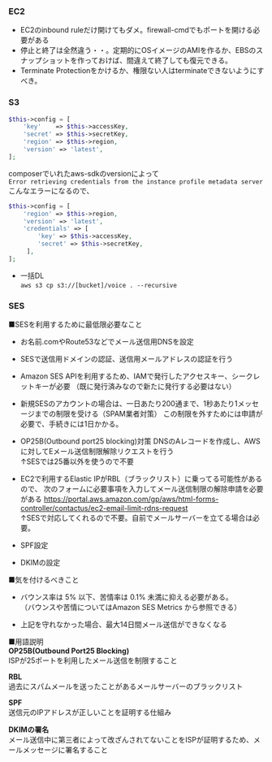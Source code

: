 ### EC2
- EC2のinbound ruleだけ開けてもダメ。firewall-cmdでもポートを開ける必要がある
- 停止と終了は全然違う・・。定期的にOSイメージのAMIを作るか、EBSのスナップショットを作っておけば、間違えて終了しても復元できる。
- Terminate Protectionをかけるか、権限ない人はterminateできないようにすべき。

### S3
```php
$this->config = [
    'key'    => $this->accessKey,
    'secret' => $this->secretKey,
    'region' => $this->region,
    'version' => 'latest',
];
```

composerでいれたaws-sdkのversionによって  
```Error retrieving credentials from the instance profile metadata server```
こんなエラーになるので、
```php
$this->config = [
    'region' => $this->region,
    'version' => 'latest',
    'credentials' => [
        'key' => $this->accessKey,
        'secret' => $this->secretKey,
     ],
];
```
- 一括DL   
```aws s3 cp s3://[bucket]/voice . --recursive```

### SES
■SESを利用するために最低限必要なこと  
- お名前.comやRoute53などでメール送信用DNSを設定

- SESで送信用ドメインの認証、送信用メールアドレスの認証を行う

- Amazon SES APIを利用するため、IAMで発行したアクセスキー、シークレットキーが必要
（既に発行済みなので新たに発行する必要はない）

- 新規SESのアカウントの場合は、一日あたり200通まで、1秒あたり1メッセージまでの制限を受ける（SPAM業者対策）
この制限を外すためには申請が必要で、手続きには1日かかる。

- OP25B(Outbound port25 blocking)対策
DNSのAレコードを作成し、AWSに対してEメール送信制限解除リクエストを行う  
↑SESでは25番以外を使うので不要

- EC2で利用するElastic IPがRBL（ブラックリスト）に乗ってる可能性があるので、
次のフォームに必要事項を入力してメール送信制限の解除申請を必要がある
https://portal.aws.amazon.com/gp/aws/html-forms-controller/contactus/ec2-email-limit-rdns-request  
↑SESで対応してくれるので不要。自前でメールサーバーを立てる場合は必要。

- SPF設定

- DKIMの設定

■気を付けるべきこと
- バウンス率は 5% 以下、苦情率は 0.1% 未満に抑える必要がある。  
（バウンスや苦情についてはAmazon SES Metrics から参照できる）

- 上記を守れなかった場合、最大14日間メール送信ができなくなる

■用語説明  
**OP25B(Outbound Port25 Blocking)**  
ISPが25ポートを利用したメール送信を制限すること

**RBL**  
過去にスパムメールを送ったことがあるメールサーバーのブラックリスト

**SPF**  
送信元のIPアドレスが正しいことを証明する仕組み

**DKIMの署名**  
メール送信中に第三者によって改ざんされてないことをISPが証明するため、メールメッセージに署名すること
